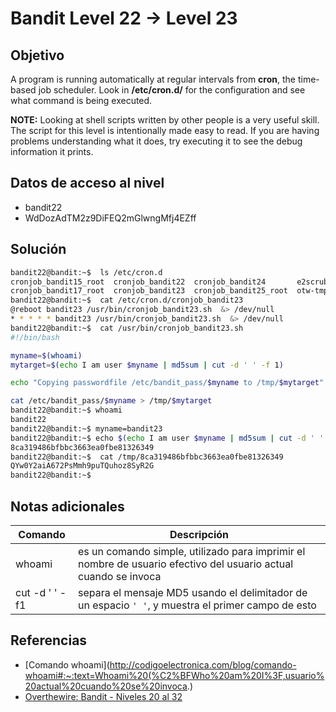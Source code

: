 # Bandit Level 22 → Level 23


## Objetivo
A program is running automatically at regular intervals from **cron**, the time-based job scheduler. Look in **/etc/cron.d/** for the configuration and see what command is being executed.

**NOTE:** Looking at shell scripts written by other people is a very useful skill. The script for this level is intentionally made easy to read. If you are having problems understanding what it does, try executing it to see the debug information it prints.

## Datos de acceso al nivel 
- bandit22
- WdDozAdTM2z9DiFEQ2mGlwngMfj4EZff

## Solución
``` bash
bandit22@bandit:~$  ls /etc/cron.d
cronjob_bandit15_root  cronjob_bandit22  cronjob_bandit24       e2scrub_all  sysstat
cronjob_bandit17_root  cronjob_bandit23  cronjob_bandit25_root  otw-tmp-dir
bandit22@bandit:~$  cat /etc/cron.d/cronjob_bandit23
@reboot bandit23 /usr/bin/cronjob_bandit23.sh  &> /dev/null
* * * * * bandit23 /usr/bin/cronjob_bandit23.sh  &> /dev/null
bandit22@bandit:~$  cat /usr/bin/cronjob_bandit23.sh
#!/bin/bash

myname=$(whoami)
mytarget=$(echo I am user $myname | md5sum | cut -d ' ' -f 1)

echo "Copying passwordfile /etc/bandit_pass/$myname to /tmp/$mytarget"

cat /etc/bandit_pass/$myname > /tmp/$mytarget
bandit22@bandit:~$ whoami
bandit22
bandit22@bandit:~$ myname=bandit23
bandit22@bandit:~$ echo $(echo I am user $myname | md5sum | cut -d ' ' -f 1)
8ca319486bfbbc3663ea0fbe81326349
bandit22@bandit:~$  cat /tmp/8ca319486bfbbc3663ea0fbe81326349
QYw0Y2aiA672PsMmh9puTQuhoz8SyR2G
bandit22@bandit:~$
```


## Notas adicionales
| Comando | Descripción |
|------ | -------------- |
| whoami | es un comando simple, utilizado para imprimir el nombre de usuario efectivo del usuario actual cuando se invoca|
| cut -d ' ' -f1 | separa el mensaje MD5 usando el delimitador de un espacio `' '`, y muestra el primer campo de esto |

## Referencias
- [Comando whoami](http://codigoelectronica.com/blog/comando-whoami#:~:text=Whoami%20(%C2%BFWho%20am%20I%3F,usuario%20actual%20cuando%20se%20invoca.)
- [Overthewire: Bandit - Niveles 20 al 32](https://www.w0lff4ng.org/wargame-bandit-3/)
